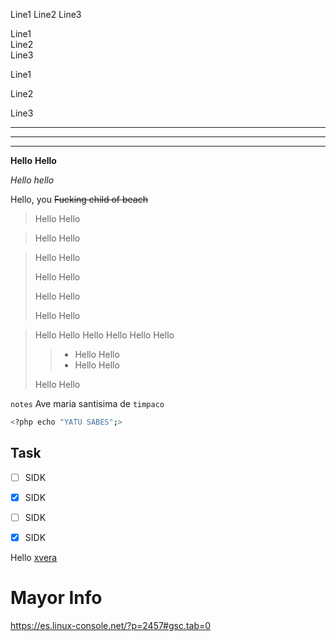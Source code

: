 <!-- Text align -->
Line1
Line2
Line3
<!-- Jump smooth (space => .. =>"  "-->
Line1  
Line2  
Line3  
<!--Jump Hard-->
Line1

Line2

Line3

<!-- Line H
* * *
---
___

 -->
* * *
---
___


<!-- Text Negrit 
**Hello**
__Hello__

-->

**Hello**
__Hello__

<!-- Text Cursive
*Hello*
_hello_

 -->
*Hello*
_hello_

<!-- Text Tachado Hello, you ~~Fucking child of beach~~
-->

Hello, you ~~Fucking child of beach~~

<!-- Cita en bloque one >Hello Hello
 -->

>Hello Hello

<!-- >> Two -->
> Hello Hello

<!-- Onew Space -->

> Hello Hello
>
> Hello Hello
>
> Hello Hello
>
> Hello Hello
<!-- "" anidadas 

> Hello Hello
> Hello Hello
> Hello Hello
>>- Hello Hello
>>- Hello Hello
>
> Hello Hello

-->
> Hello Hello
> Hello Hello
> Hello Hello
>>- Hello Hello
>>- Hello Hello
>
> Hello Hello


<!-- Codigo en linea 
`notes` Ave maria santisima de `timpaco`

-->

`notes` Ave maria santisima de `timpaco`

<!-- Resaltado de linea de codigo -->

```bash
<?php echo "YATU SABES";>
```

<!-- 
``` python,sql 

```
 -->

<!-- List 
1. hello
2. nafbbwefe
4. sbhfbefheb
    1. dfbhfbwe
11. fwuefbwebfewj 


-->

<!-- Used +, *, - -->

<!-- LIst task 

## Task

- [ ] SIDK
- [x] SIDK
- [ ] SIDK
- [x] SIDK

-->
## Task

- [ ] SIDK
- [x] SIDK
- [ ] SIDK
- [x] SIDK


<!-- Links


Hello [xvera](https://facebook.com "post?=s51518dedefefe")

 -->

Hello [xvera](https://facebook.com "post?=s51518dedefefe")

# Mayor  Info

<https://es.linux-console.net/?p=2457#gsc.tab=0>
